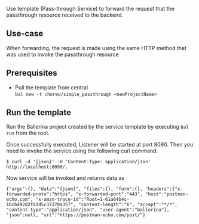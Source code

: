 Use template (Pass-through Service) to forward the request that the passthrough resource received to the backend.

## Use-case
When forwarding, the request is made using the same HTTP method that was used to invoke the passthrough resource

## Prerequisites
* Pull the template from central  
`bal new -t choreo/simple_passthrough <newProjectName>`

## Run the template
Run the Ballerina project created by the service template by executing `bal run` from the root.

Once successfully executed, Listener will be started at port 8090. Then you need to invoke the service using the following curl command.
```
$ curl -d '{json}' -H 'Content-Type: application/json' http://localhost:8090/.
```
Now service will be invoked and returns data as 
```
{"args":{}, "data":"{json}", "files":{}, "form":{}, "headers":{"x-forwarded-proto":"https", "x-forwarded-port":"443", "host":"postman-echo.com", "x-amzn-trace-id":"Root=1-61a64b4c-1bcb492d2fd2d5c37370a357", "content-length":"6", "accept":"*/*", "content-type":"application/json", "user-agent":"ballerina"}, "json":null, "url":"https://postman-echo.com/post/"}
```
